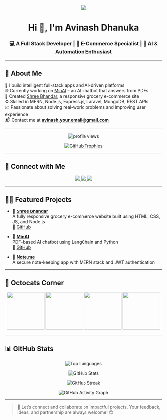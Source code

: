 <h1 align="center">
  <a href="https://git.io/typing-svg">
    <img src="https://readme-typing-svg.herokuapp.com?color=00008B&size=25&lines=Hello+World!!!..;Welcome+to+My+GitHub+Profile;I'm+Avinash+Dhanuka">
  </a>
</h1>

<h1 align="center">Hi 👋, I'm Avinash Dhanuka</h1>
<h3 align="center">💻 A Full Stack Developer | 🛒 E-Commerce Specialist | 🤖 AI & Automation Enthusiast</h3>

---

## 🚀 About Me

🎯 I build intelligent full-stack apps and AI-driven platforms  
🌐 Currently working on [MinAI](https://minai-0ygm.onrender.com/) – an AI chatbot that answers from PDFs  
🛒 Created [Shree Bhandar](https://ecommerce-new-wc8i.onrender.com/), a responsive grocery e-commerce site  
⚙️ Skilled in MERN, Node.js, Express.js, Laravel, MongoDB, REST APIs  
📈 Passionate about solving real-world problems and improving user experience  
📬 Contact me at **avinash.your.email@gmail.com**

---

<p align="center"> 
  <img src="https://komarev.com/ghpvc/?username=Avinash-706&style=flat-square&color=blue" alt="profile views" />
</p>

<p align="center"> 
  <a href="https://github.com/ryo-ma/github-profile-trophy">
    <img src="https://github-profile-trophy.vercel.app/?username=Avinash-706&theme=algolia&margin-w=15&margin-h=15" alt="GitHub Trophies" />
  </a>
</p>

---

## 🤝 Connect with Me

<div align="center">
  <a href="https://github.com/Avinash-706" target="_blank">
    <img src="https://img.shields.io/badge/GitHub-%2312100E.svg?&style=for-the-badge&logo=github&logoColor=white" />
  </a>
  <a href="https://www.linkedin.com/in/avinash-dhanuka" target="_blank">
    <img src="https://img.shields.io/badge/LinkedIn-%230077B5.svg?&style=for-the-badge&logo=linkedin&logoColor=white" />
  </a>
  <a href="mailto:avinash.your.email@gmail.com" target="_blank">
    <img src="https://img.shields.io/badge/Gmail-D14836?style=for-the-badge&logo=gmail&logoColor=white" />
  </a>
</div>

---

## 🧑‍💻 Featured Projects

- 🛒 **[Shree Bhandar](https://ecommerce-new-wc8i.onrender.com/)**  
  A fully responsive grocery e-commerce website built using HTML, CSS, JS, and Node.js  
  📂 [GitHub](https://github.com/Avinash-706/Ecommerce-new)

- 🤖 **[MinAI](https://minai-0ygm.onrender.com/)**  
  PDF-based AI chatbot using LangChain and Python  
  📂 [GitHub](https://github.com/bhargava-prashant/MinAI)

- 📝 **[Note.me](https://github.com/Avinash-706/Note.me)**  
  A secure note-keeping app with MERN stack and JWT authentication

---

## 🐙 Octocats Corner

<p align="center">
  <img src="https://octodex.github.com/images/surftocat.png" height="120px">
  <img src="https://octodex.github.com/images/daftpunktocat-thomas.gif" height="120px">
  <img src="https://octodex.github.com/images/Robotocat.png" height="120px">
  <img src="https://octodex.github.com/images/inspectocat.jpg" height="120px">
</p>

---

## 📊 GitHub Stats

<p align="center">
  <img src="https://github-readme-stats.vercel.app/api/top-langs/?username=Avinash-706&layout=compact&theme=tokyonight" alt="Top Languages" />
</p>

<p align="center">
  <img src="https://github-readme-stats.vercel.app/api?username=Avinash-706&show_icons=true&theme=tokyonight" alt="GitHub Stats" />
</p>

<p align="center">
  <img src="https://github-readme-streak-stats.herokuapp.com/?user=Avinash-706&theme=tokyonight" alt="GitHub Streak" />
</p>

<p align="center">
  <img src="https://github-readme-activity-graph.vercel.app/graph?username=Avinash-706&theme=react-dark&hide_border=true&area=true" alt="GitHub Activity Graph" />
</p>

---

> 🔗 Let’s connect and collaborate on impactful projects. Your feedback, ideas, and partnership are always welcome! 😊
